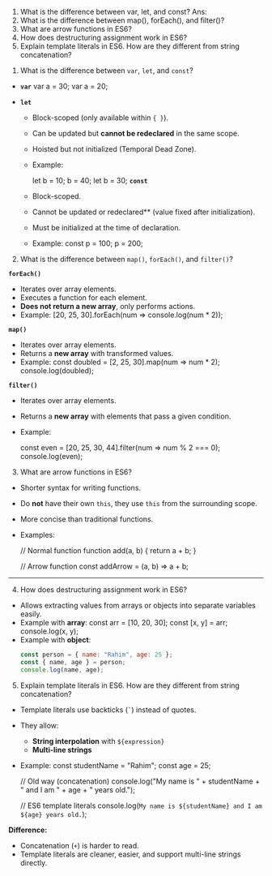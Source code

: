 1) What is the difference between var, let, and const?
Ans: 
2) What is the difference between map(), forEach(), and filter()?
3) What are arrow functions in ES6?
4) How does destructuring assignment work in ES6?
5) Explain template literals in ES6. How are they different from string concatenation?


1. What is the difference between `var`, `let`, and `const`?

- **`var`**
    var a = 30;
    var a = 20; 


- **`let`**
  - Block-scoped (only available within `{ }`).
  - Can be updated but **cannot be redeclared** in the same scope.
  - Hoisted but not initialized (Temporal Dead Zone).
  - Example:

    let b = 10;
    b = 40; 
    let b = 30; 
**`const`**
  - Block-scoped.
  - Cannot be updated or redeclared** (value fixed after initialization).
  - Must be initialized at the time of declaration.
  - Example:
    const p = 100;
    p = 200;  


2. What is the difference between `map()`, `forEach()`, and `filter()`?

**`forEach()`**
  - Iterates over array elements.
  - Executes a function for each element.
  - **Does not return a new array**, only performs actions.
  - Example:
    [20, 25, 30].forEach(num => console.log(num * 2));
    

**`map()`**
  - Iterates over array elements.
  - Returns a **new array** with transformed values.
  - Example:
    const doubled = [2, 25, 30].map(num => num * 2);
    console.log(doubled); 

**`filter()`**
  - Iterates over array elements.
  - Returns a **new array** with elements that pass a given condition.
  - Example:

    const even = [20, 25, 30, 44].filter(num => num % 2 === 0);
    console.log(even); 


3. What are arrow functions in ES6?

- Shorter syntax for writing functions.
- Do **not** have their own `this`, they use `this` from the surrounding scope.
- More concise than traditional functions.
- Examples:

  // Normal function
  function add(a, b) {
    return a + b;
  }

  // Arrow function
  const addArrow = (a, b) => a + b;

---

4. How does destructuring assignment work in ES6?

- Allows extracting values from arrays or objects into separate variables easily.
- Example with **array**:
  const arr = [10, 20, 30];
  const [x, y] = arr;
  console.log(x, y); 
- Example with **object**:
  ```js
  const person = { name: "Rahim", age: 25 };
  const { name, age } = person;
  console.log(name, age);


5. Explain template literals in ES6. How are they different from string concatenation?
- Template literals use backticks (`` ` ``) instead of quotes.
- They allow:
  - **String interpolation** with `${expression}`
  - **Multi-line strings**
- Example:
  const studentName = "Rahim";
  const age = 25;

  // Old way (concatenation)
  console.log("My name is " + studentName + " and I am " + age + " years old.");

  // ES6 template literals
  console.log(`My name is ${studentName} and I am ${age} years old.`);
  
**Difference:**  
  - Concatenation (`+`) is harder to read.  
  - Template literals are cleaner, easier, and support multi-line strings directly.


